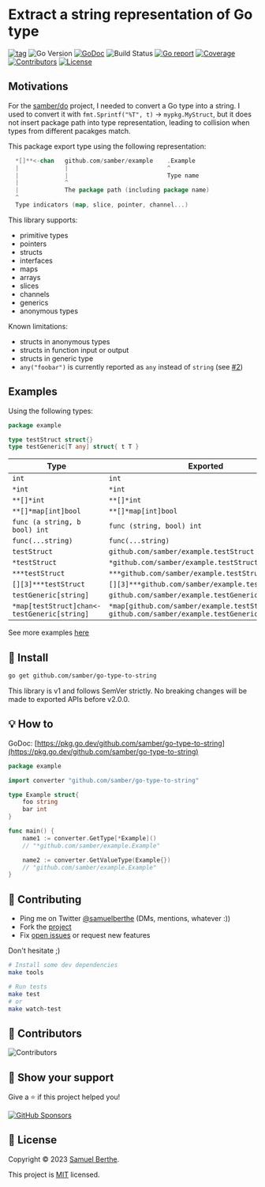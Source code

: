
# Extract a string representation of Go type

[![tag](https://img.shields.io/github/tag/samber/go-type-to-string.svg)](https://github.com/samber/go-type-to-string/releases)
![Go Version](https://img.shields.io/badge/Go-%3E%3D%201.18.0-%23007d9c)
[![GoDoc](https://godoc.org/github.com/samber/go-type-to-string?status.svg)](https://pkg.go.dev/github.com/samber/go-type-to-string)
![Build Status](https://github.com/samber/go-type-to-string/actions/workflows/test.yml/badge.svg)
[![Go report](https://goreportcard.com/badge/github.com/samber/go-type-to-string)](https://goreportcard.com/report/github.com/samber/go-type-to-string)
[![Coverage](https://img.shields.io/codecov/c/github/samber/go-type-to-string)](https://codecov.io/gh/samber/go-type-to-string)
[![Contributors](https://img.shields.io/github/contributors/samber/go-type-to-string)](https://github.com/samber/go-type-to-string/graphs/contributors)
[![License](https://img.shields.io/github/license/samber/go-type-to-string)](./LICENSE)

## Motivations

For the [samber/do](https://github.com/samber/do) project, I needed to convert a Go type into a string. I used to convert it with `fmt.Sprintf("%T", t)` -> `mypkg.MyStruct`, but it does not insert package path into type representation, leading to collision when types from different pacakges match.

This package export type using the following representation:

```go
  *[]**<-chan   github.com/samber/example    .Example
  |             |                            ^
  |             |                            Type name
  |             ^
  |             The package path (including package name)
  ^
  Type indicators (map, slice, pointer, channel...)
```

This library supports:
- primitive types
- pointers
- structs
- interfaces
- maps
- arrays
- slices
- channels
- generics
- anonymous types

Known limitations:
- structs in anonymous types
- structs in function input or output 
- structs in generic type
- `any("foobar")` is currently reported as `any` instead of `string` (see [#2](https://github.com/samber/go-type-to-string/issues/2))

## Examples

Using the following types:

```go
package example

type testStruct struct{}
type testGeneric[T any] struct{ t T }
```

| Type                                         | Exported                                                                                         |
| -------------------------------------------- | ------------------------------------------------------------------------------------------------ |
| `int`                                        | `int`                                                                                            |
| `*int`                                       | `*int`                                                                                           |
| `**[]*int`                                   | `**[]*int`                                                                                       |
| `**[]*map[int]bool`                          | `**[]*map[int]bool`                                                                              |
| `func (a string, b bool) int`                | `func (string, bool) int`                                                                        |
| `func(...string)`                            | `func(...string)`                                                                                |
| `testStruct`                                 | `github.com/samber/example.testStruct`                                                           |
| `*testStruct`                                | `*github.com/samber/example.testStruct`                                                          |
| `***testStruct`                              | `***github.com/samber/example.testStruct`                                                        |
| `[][3]***testStruct`                         | `[][3]***github.com/samber/example.testStruct`                                                   |
| `testGeneric[string]`                        | `github.com/samber/example.testGeneric[string]`                                                  |
| `*map[testStruct]chan<- testGeneric[string]` | `*map[github.com/samber/example.testStruct]chan<- github.com/samber/example.testGeneric[string]` |

See more examples [here](https://github.com/samber/go-type-to-string/blob/main/converter_test#L13)

## 🚀 Install

```sh
go get github.com/samber/go-type-to-string
```

This library is v1 and follows SemVer strictly. No breaking changes will be made to exported APIs before v2.0.0.

## 💡 How to

GoDoc: [https://pkg.go.dev/github.com/samber/go-type-to-string](https://pkg.go.dev/github.com/samber/go-type-to-string)

```go
package example

import converter "github.com/samber/go-type-to-string"

type Example struct{
    foo string
    bar int
}

func main() {
    name1 := converter.GetType[*Example]()
    // "*github.com/samber/example.Example"

    name2 := converter.GetValueType(Example{})
    // "github.com/samber/example.Example"
}
```

## 🤝 Contributing

- Ping me on Twitter [@samuelberthe](https://twitter.com/samuelberthe) (DMs, mentions, whatever :))
- Fork the [project](https://github.com/samber/go-type-to-string)
- Fix [open issues](https://github.com/samber/go-type-to-string/issues) or request new features

Don't hesitate ;)

```bash
# Install some dev dependencies
make tools

# Run tests
make test
# or
make watch-test
```

## 👤 Contributors

![Contributors](https://contrib.rocks/image?repo=samber/go-type-to-string)

## 💫 Show your support

Give a ⭐️ if this project helped you!

[![GitHub Sponsors](https://img.shields.io/github/sponsors/samber?style=for-the-badge)](https://github.com/sponsors/samber)

## 📝 License

Copyright © 2023 [Samuel Berthe](https://github.com/samber).

This project is [MIT](./LICENSE) licensed.
